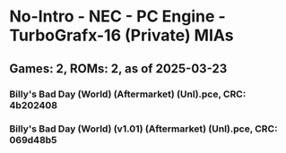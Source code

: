 # No-Intro - NEC - PC Engine - TurboGrafx-16 (Private) MIAs
## Games: 2, ROMs: 2, as of 2025-03-23

### Billy's Bad Day (World) (Aftermarket) (Unl).pce, CRC: 4b202408
### Billy's Bad Day (World) (v1.01) (Aftermarket) (Unl).pce, CRC: 069d48b5
